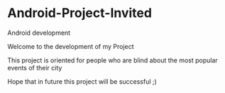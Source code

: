 # Android-Project-Invited
Android development

Welcome to the development of my Project

This project is oriented for people who are blind about the most popular events of their city

Hope that in future this project will be successful ;)
